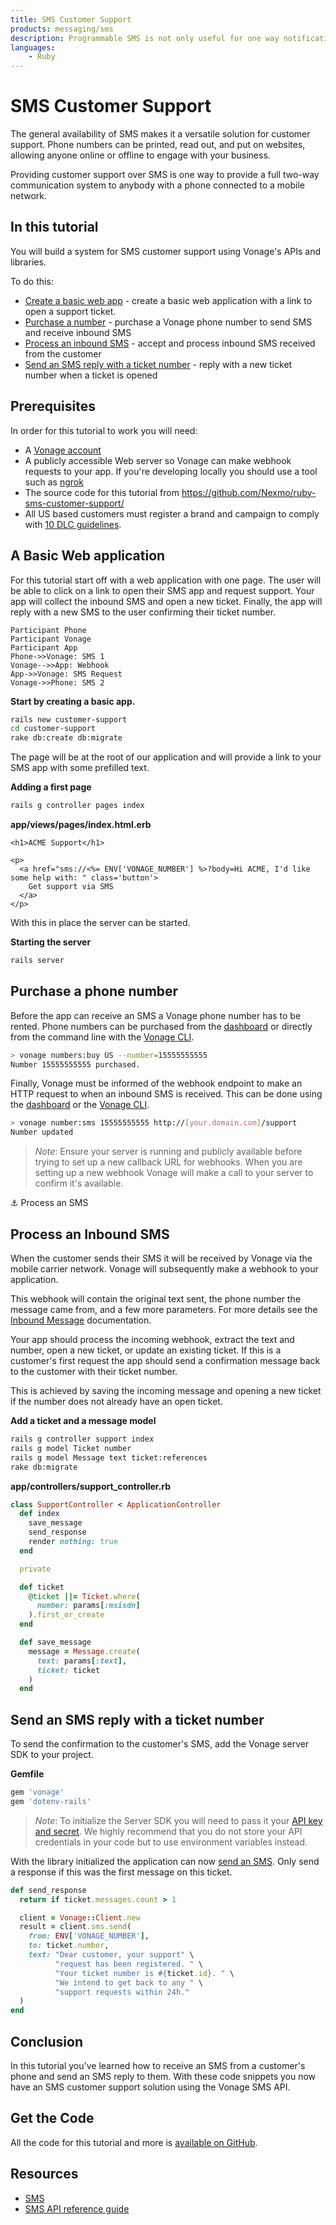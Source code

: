 ```yaml
---
title: SMS Customer Support
products: messaging/sms
description: Programmable SMS is not only useful for one way notifications. When you combine outbound notifications with inbound messages you create chat-like interactions between your company and your customers.
languages:
    - Ruby
---
```


# SMS Customer Support

The general availability of SMS makes it a versatile solution for customer support. Phone numbers can be printed, read out, and put on websites, allowing anyone online or offline to engage with your business.

Providing customer support over SMS is one way to provide a full two-way communication system to anybody with a phone connected to a mobile network.

## In this tutorial

You will build a system for SMS customer support using Vonage's APIs and libraries.

To do this:

* [Create a basic web app](#a-basic-web-application) - create a basic web application with a link to open a support ticket.
* [Purchase a number](#purchase-a-phone-number) - purchase a Vonage phone number to send SMS and receive inbound SMS
* [Process an inbound SMS](#process-an-inbound-sms) - accept and process inbound SMS received from the customer
* [Send an SMS reply with a ticket number](#send-an-sms-reply-with-a-ticket-number) - reply with a new ticket number when a ticket is opened

## Prerequisites

In order for this tutorial to work you will need:

* A [Vonage account](https://ui.idp.vonage.com/ui/auth/registration?icid=tryitfree_adpdocs_nexmodashbdfreetrialsignup_inpagelink)
* A publicly accessible Web server so Vonage can make webhook requests to your app. If you're developing locally you should use a tool such as [ngrok](https://ngrok.com/)
* The source code for this tutorial from <https://github.com/Nexmo/ruby-sms-customer-support/>
* All US based customers must register a brand and campaign to comply with [10 DLC guidelines](/messaging/sms/overview#send-an-sms).


## A Basic Web application

For this tutorial start off with a web application with one page. The user will be able to click on a link to open their SMS app and request support. Your app will collect the inbound SMS and open a new ticket. Finally, the app will reply with a new SMS to the user confirming their ticket number.

```sequence_diagram
Participant Phone
Participant Vonage
Participant App
Phone->>Vonage: SMS 1
Vonage-->>App: Webhook
App->>Vonage: SMS Request
Vonage->>Phone: SMS 2
```

**Start by creating a basic app.**

```sh
rails new customer-support
cd customer-support
rake db:create db:migrate
```

The page will be at the root of our application and will provide a link to your SMS app with some prefilled text.

**Adding a first page**

```sh
rails g controller pages index
```

**app/views/pages/index.html.erb**

```erb
<h1>ACME Support</h1>

<p>
  <a href="sms://<%= ENV['VONAGE_NUMBER'] %>?body=Hi ACME, I'd like some help with: " class='button'>
    Get support via SMS
  </a>
</p>
```

With this in place the server can be started.

**Starting the server**

```sh
rails server
```

## Purchase a phone number

Before the app can receive an SMS a Vonage phone number has to be rented. Phone numbers can be purchased from the [dashboard](https://dashboard.nexmo.com) or directly from the command line with the [Vonage CLI](https://github.com/vonage/vonage-cli).

```sh
> vonage numbers:buy US --number=15555555555
Number 15555555555 purchased.
```

Finally, Vonage must be informed of the webhook endpoint to make an HTTP request to when an inbound SMS is received. This can be done using the [dashboard](https://dashboard.nexmo.com/your-numbers) or the [Vonage CLI](https://github.com/vonage/vonage-cli).

```sh
> vonage number:sms 15555555555 http://[your.domain.com]/support
Number updated
```

> *Note*: Ensure your server is running and publicly available before trying to set up a new callback URL for webhooks. When you are setting up a new webhook Vonage will make a call to your server to confirm it's available.

⚓ Process an SMS
## Process an Inbound SMS

When the customer sends their SMS it will be received by Vonage via the mobile carrier network. Vonage will subsequently make a webhook to your application.

This webhook will contain the original text sent, the phone number the message came from, and a few more parameters. For more details see the [Inbound Message](/api/sms#inbound-sms) documentation.

Your app should process the incoming webhook, extract the text and number, open a new ticket, or update an existing ticket. If this is a customer's first request the app should send a confirmation message back to the customer with their ticket number.

This is achieved by saving the incoming message and opening a new ticket if the number does not already have an open ticket.

**Add a ticket and a message model**

```sh
rails g controller support index
rails g model Ticket number
rails g model Message text ticket:references
rake db:migrate
```

**app/controllers/support_controller.rb**

```ruby
class SupportController < ApplicationController
  def index
    save_message
    send_response
    render nothing: true
  end

  private

  def ticket
    @ticket ||= Ticket.where(
      number: params[:msisdn]
    ).first_or_create
  end

  def save_message
    message = Message.create(
      text: params[:text],
      ticket: ticket
    )
  end
```

## Send an SMS reply with a ticket number

To send the confirmation to the customer's SMS, add the Vonage server SDK to your project.

**Gemfile**

```ruby
gem 'vonage'
gem 'dotenv-rails'
```

> *Note*: To initialize the Server SDK you will need to pass it your [API key and secret](https://dashboard.nexmo.com/settings). We highly recommend that you do not store your API credentials in your code but to use environment variables instead.

With the library initialized the application can now [send an SMS](/api/sms#send-an-sms). Only send a response if this was the first message on this ticket.

```ruby
def send_response
  return if ticket.messages.count > 1

  client = Vonage::Client.new
  result = client.sms.send(
    from: ENV['VONAGE_NUMBER'],
    to: ticket.number,
    text: "Dear customer, your support" \
          "request has been registered. " \
          "Your ticket number is #{ticket.id}. " \
          "We intend to get back to any " \
          "support requests within 24h."
  )
end
```

## Conclusion

In this tutorial you've learned how to receive an SMS from a customer's phone and send an SMS reply to them. With these code snippets you now have an SMS customer support solution using the Vonage SMS API.

## Get the Code

All the code for this tutorial and more is [available on GitHub](https://github.com/Nexmo/ruby-sms-customer-support/).

## Resources

* [SMS](/sms)
* [SMS API reference guide](/api/sms)
